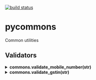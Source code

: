 [![build status](https://github.com/navyad/pycommons/actions/workflows/app.yml/badge.svg)](https://github.com/navyad/pycommons/actions/workflows/app.yml/badge.svg)

pycommons
=========
Common utilities


## Validators
<details>
<summary><b>commons.validate_mobile_number(str)</b></summary>
Returns True or False based on if given str is a valid number or not.
<br>
</details>

<details>
<summary><b>commons.validate_gstin(str)</b></summary>
<br>
Returns True or False based on if given str is a valid GSTIN number or not.
<br>
</details>
